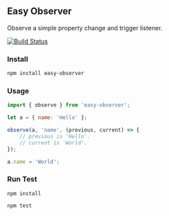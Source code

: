 ## Easy Observer

Observe a simple property change and trigger listener.

[![Build Status](https://travis-ci.org/fun-coder/easy-observer.svg?branch=master)](https://travis-ci.org/fun-coder/easy-observer)

### Install

```bash
npm install easy-observer
```

### Usage

```javascript
import { observe } from 'easy-observer';

let a = { name: 'Hello' };

observe(a, 'name', (previous, current) => {
	// previous is 'Hello'.
	// current is 'World'.
});

a.name = 'World';
```

### Run Test

```
npm install 

npm test
```
